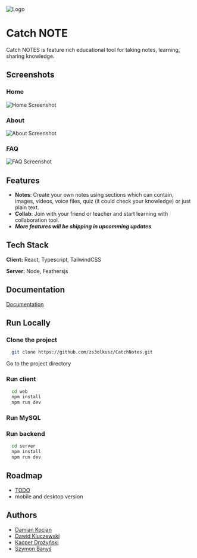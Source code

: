 ![Logo](https://github.com/zs3olkusz/CatchNotes/blob/main/docs/assets/logo.png)

# Catch NOTE

Catch NOTES is feature rich educational tool for taking notes, learning, sharing knowledge.

## Screenshots

### Home

![Home Screenshot](https://github.com/zs3olkusz/CatchNotes/blob/main/docs/assets/home.png)

### About

![About Screenshot](https://github.com/zs3olkusz/CatchNotes/blob/main/docs/assets/about.png)

### FAQ

![FAQ Screenshot](https://github.com/zs3olkusz/CatchNotes/blob/main/docs/assets/faq.png)

## Features

- **Notes**: Create your own notes using sections which can contain, images, videos, voice files, quiz (it could check your knowledge) or just plain text.
- **Collab**: Join with your friend or teacher and start learning with collaboration tool.
- **_More features will be shipping in upcomming updates_**

## Tech Stack

**Client:** React, Typescript, TailwindCSS

**Server:** Node, Feathersjs

## Documentation

[Documentation](https://github.com/zs3olkusz/CatchNotes/docs/index.md)

## Run Locally

### Clone the project

```bash
  git clone https://github.com/zs3olkusz/CatchNotes.git
```

Go to the project directory

### Run client

```bash
  cd web
  npm install
  npm run dev
```

### Run MySQL

### Run backend

```bash
  cd server
  npm install
  npm run dev
```

## Roadmap

- [TODO](https://github.com/zs3olkusz/CatchNotes/projects/1)
- mobile and desktop version

## Authors

- [Damian Kocjan](https://www.github.com/damiankocjan)
- [Dawid Kluczewski](https://github.com/siemowit)
- [Kacper Drożyński](https://github.com/Kacp3r3k)
- [Szymon Banyś](https://github.com/GranysTL)
